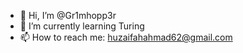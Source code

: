 - 👋 Hi, I’m @Gr1mhopp3r
- 🌱 I’m currently learning Turing
- 📫 How to reach me: huzaifahahmad62@gmail.com

<!---
Gr1mhopp3r/Gr1mhopp3r is a ✨ special ✨ repository because its `README.md` (this file) appears on your GitHub profile.
You can click the Preview link to take a look at your changes.
--->
